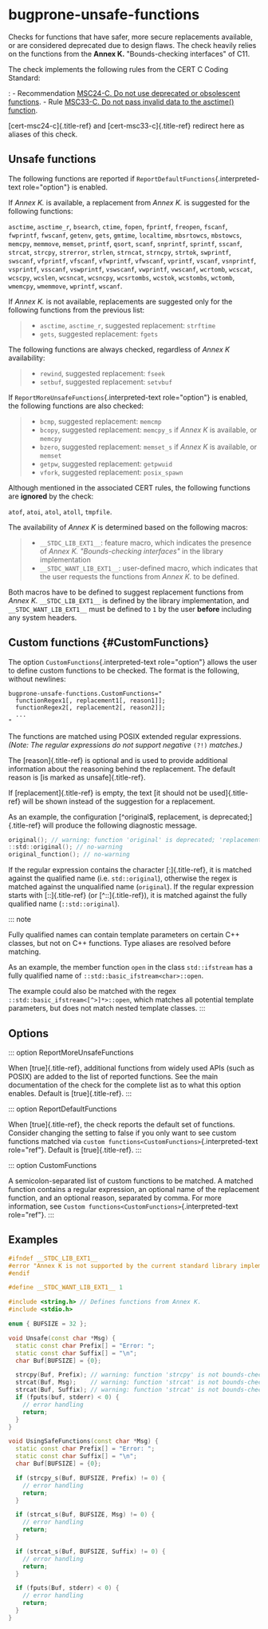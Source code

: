 # bugprone-unsafe-functions

Checks for functions that have safer, more secure replacements
available, or are considered deprecated due to design flaws. The check
heavily relies on the functions from the **Annex K.** \"Bounds-checking
interfaces\" of C11.

The check implements the following rules from the CERT C Coding Standard:

: - Recommendation [MSC24-C. Do not use deprecated or obsolescent
functions](https://wiki.sei.cmu.edu/confluence/display/c/MSC24-C.+Do+not+use+deprecated+or+obsolescent+functions). - Rule [MSC33-C. Do not pass invalid data to the asctime()
function](https://wiki.sei.cmu.edu/confluence/display/c/MSC33-C.+Do+not+pass+invalid+data+to+the+asctime%28%29+function).

[cert-msc24-c]{.title-ref} and [cert-msc33-c]{.title-ref} redirect here
as aliases of this check.

## Unsafe functions

The following functions are reported if
`ReportDefaultFunctions`{.interpreted-text role="option"} is enabled.

If _Annex K._ is available, a replacement from _Annex K._ is suggested
for the following functions:

`asctime`, `asctime_r`, `bsearch`, `ctime`, `fopen`, `fprintf`,
`freopen`, `fscanf`, `fwprintf`, `fwscanf`, `getenv`, `gets`, `gmtime`,
`localtime`, `mbsrtowcs`, `mbstowcs`, `memcpy`, `memmove`, `memset`,
`printf`, `qsort`, `scanf`, `snprintf`, `sprintf`, `sscanf`, `strcat`,
`strcpy`, `strerror`, `strlen`, `strncat`, `strncpy`, `strtok`,
`swprintf`, `swscanf`, `vfprintf`, `vfscanf`, `vfwprintf`, `vfwscanf`,
`vprintf`, `vscanf`, `vsnprintf`, `vsprintf`, `vsscanf`, `vswprintf`,
`vswscanf`, `vwprintf`, `vwscanf`, `wcrtomb`, `wcscat`, `wcscpy`,
`wcslen`, `wcsncat`, `wcsncpy`, `wcsrtombs`, `wcstok`, `wcstombs`,
`wctomb`, `wmemcpy`, `wmemmove`, `wprintf`, `wscanf`.

If _Annex K._ is not available, replacements are suggested only for the
following functions from the previous list:

> - `asctime`, `asctime_r`, suggested replacement: `strftime`
> - `gets`, suggested replacement: `fgets`

The following functions are always checked, regardless of _Annex K_
availability:

> - `rewind`, suggested replacement: `fseek`
> - `setbuf`, suggested replacement: `setvbuf`

If `ReportMoreUnsafeFunctions`{.interpreted-text role="option"} is
enabled, the following functions are also checked:

> - `bcmp`, suggested replacement: `memcmp`
> - `bcopy`, suggested replacement: `memcpy_s` if _Annex K_ is
>   available, or `memcpy`
> - `bzero`, suggested replacement: `memset_s` if _Annex K_ is
>   available, or `memset`
> - `getpw`, suggested replacement: `getpwuid`
> - `vfork`, suggested replacement: `posix_spawn`

Although mentioned in the associated CERT rules, the following functions
are **ignored** by the check:

`atof`, `atoi`, `atol`, `atoll`, `tmpfile`.

The availability of _Annex K_ is determined based on the following
macros:

> - `__STDC_LIB_EXT1__`: feature macro, which indicates the presence
>   of _Annex K. \"Bounds-checking interfaces\"_ in the library
>   implementation
> - `__STDC_WANT_LIB_EXT1__`: user-defined macro, which indicates that
>   the user requests the functions from _Annex K._ to be defined.

Both macros have to be defined to suggest replacement functions from
_Annex K._ `__STDC_LIB_EXT1__` is defined by the library implementation,
and `__STDC_WANT_LIB_EXT1__` must be defined to `1` by the user
**before** including any system headers.

## Custom functions {#CustomFunctions}

The option `CustomFunctions`{.interpreted-text role="option"} allows the
user to define custom functions to be checked. The format is the
following, without newlines:

```
bugprone-unsafe-functions.CustomFunctions="
  functionRegex1[, replacement1[, reason1]];
  functionRegex2[, replacement2[, reason2]];
  ...
"
```

The functions are matched using POSIX extended regular expressions.
_(Note: The regular expressions do not support negative_ `(?!)`
_matches.)_

The [reason]{.title-ref} is optional and is used to provide additional
information about the reasoning behind the replacement. The default
reason is [is marked as unsafe]{.title-ref}.

If [replacement]{.title-ref} is empty, the text [it should not be
used]{.title-ref} will be shown instead of the suggestion for a
replacement.

As an example, the configuration [\^original\$, replacement, is
deprecated;]{.title-ref} will produce the following diagnostic message.

```c
original(); // warning: function 'original' is deprecated; 'replacement' should be used instead.
::std::original(); // no-warning
original_function(); // no-warning
```

If the regular expression contains the character [:]{.title-ref}, it is
matched against the qualified name (i.e. `std::original`), otherwise the
regex is matched against the unqualified name (`original`). If the
regular expression starts with [::]{.title-ref} (or [\^::]{.title-ref}),
it is matched against the fully qualified name (`::std::original`).

::: note

Fully qualified names can contain template parameters on certain C++
classes, but not on C++ functions. Type aliases are resolved before
matching.

As an example, the member function `open` in the class `std::ifstream`
has a fully qualified name of `::std::basic_ifstream<char>::open`.

The example could also be matched with the regex
`::std::basic_ifstream<[^>]*>::open`, which matches all potential
template parameters, but does not match nested template classes.
:::

## Options

::: option
ReportMoreUnsafeFunctions

When [true]{.title-ref}, additional functions from widely used APIs
(such as POSIX) are added to the list of reported functions. See the
main documentation of the check for the complete list as to what this
option enables. Default is [true]{.title-ref}.
:::

::: option
ReportDefaultFunctions

When [true]{.title-ref}, the check reports the default set of functions.
Consider changing the setting to false if you only want to see custom
functions matched via
`custom functions<CustomFunctions>`{.interpreted-text role="ref"}.
Default is [true]{.title-ref}.
:::

::: option
CustomFunctions

A semicolon-separated list of custom functions to be matched. A matched
function contains a regular expression, an optional name of the
replacement function, and an optional reason, separated by comma. For
more information, see
`Custom functions<CustomFunctions>`{.interpreted-text role="ref"}.
:::

## Examples

```c++
#ifndef __STDC_LIB_EXT1__
#error "Annex K is not supported by the current standard library implementation."
#endif

#define __STDC_WANT_LIB_EXT1__ 1

#include <string.h> // Defines functions from Annex K.
#include <stdio.h>

enum { BUFSIZE = 32 };

void Unsafe(const char *Msg) {
  static const char Prefix[] = "Error: ";
  static const char Suffix[] = "\n";
  char Buf[BUFSIZE] = {0};

  strcpy(Buf, Prefix); // warning: function 'strcpy' is not bounds-checking; 'strcpy_s' should be used instead.
  strcat(Buf, Msg);    // warning: function 'strcat' is not bounds-checking; 'strcat_s' should be used instead.
  strcat(Buf, Suffix); // warning: function 'strcat' is not bounds-checking; 'strcat_s' should be used instead.
  if (fputs(buf, stderr) < 0) {
    // error handling
    return;
  }
}

void UsingSafeFunctions(const char *Msg) {
  static const char Prefix[] = "Error: ";
  static const char Suffix[] = "\n";
  char Buf[BUFSIZE] = {0};

  if (strcpy_s(Buf, BUFSIZE, Prefix) != 0) {
    // error handling
    return;
  }

  if (strcat_s(Buf, BUFSIZE, Msg) != 0) {
    // error handling
    return;
  }

  if (strcat_s(Buf, BUFSIZE, Suffix) != 0) {
    // error handling
    return;
  }

  if (fputs(Buf, stderr) < 0) {
    // error handling
    return;
  }
}
```

